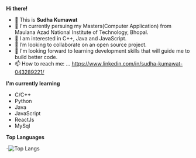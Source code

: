 **Hi there!**
- 👋 This is **Sudha Kumawat**
- 🔭 I'm currently persuing my Masters(Computer Application) from Maulana Azad National Institute of Technology, Bhopal.
- 🌱 I am interested in C++, Java and JavaScript.
- 👯 I’m looking to collaborate on an open source project.
- 🤔 I'm looking forward to learning development skills that will guide me to build better code.
- 📫 How to reach me: ... https://www.linkedin.com/in/sudha-kumawat-043289221/



**I'm currently learning**
- C/C++
- Python
- Java
- JavaScript
- ReactJs
- MySql



 **Top Languages**

 
-![Top Langs](https://github-readme-stats.vercel.app/api/top-langs/?username=sudha9024&layout=compact)


  


